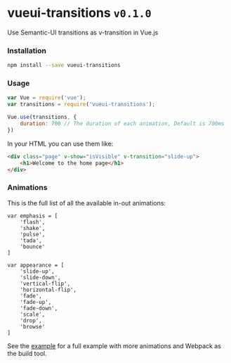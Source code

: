vueui-transitions ```v0.1.0```
================================

Use Semantic-UI transitions as v-transition in Vue.js

### Installation
```bash
npm install --save vueui-transitions
```

### Usage
```js
var Vue = require('vue');
var transitions = require('vueui-transitions');

Vue.use(transitions, {
    duration: 700 // The duration of each animation, Default is 700ms
})
```

In your HTML you can use them like:
```html
<div class="page" v-show="isVisible" v-transition="slide-up">
    <h1>Welcome to the home page</h1>
</div>
```

### Animations

This is the full list of all the available in-out animations:
```
var emphasis = [
    'flash',
    'shake',
    'pulse',
    'tada',
    'bounce'
]

var appearance = [
    'slide-up',
    'slide-down',
    'vertical-flip',
    'horizontal-flip',
    'fade',
    'fade-up',
    'fade-down',
    'scale',
    'drop',
    'browse'
]
```

See the [example](/example) for a full example with more animations and Webpack as the build tool.